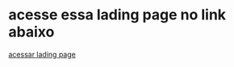 # acesse essa lading page no link abaixo

[acessar lading page](https://gabrielfernandes87f.github.io/my-pages/)
